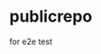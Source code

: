 # publicrepo
for e2e test


























































































































































































































































































































































































































































































































































































































































































































































































































































































































































































































































































































































































































































































































































































































































































































































































































































































































































































































































































































































































































































































































































































































































































































































































































































































































































































































































































































































































































































































































